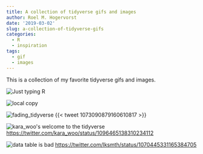 ```yaml
---
title: A collection of tidyverse gifs and images
author: Roel M. Hogervorst
date: '2019-03-02'
slug: a-collection-of-tidyverse-gifs
categories:
  - R
  - inspiration
tags:
  - gif
  - images
---
```


This is a collection of my favorite tidyverse gifs and images.

![Just typing R](https://media1.tenor.com/images/cb27704982766b4f02691ea975d9a259/tenor.gif?itemid=11365139) 

![local copy](/images/typing_r.gif)


![fading_tidyverse](/images/fading_tidyverse.jpg)
{{< tweet 1073090879160610817 >}}



![kara_woo's welcome to the tidyverse ](/images/welcome_tidyverse.jpg)
<https://twitter.com/kara_woo/status/1096465138310234112>


![data table is bad](/images/data_table_bad.jpg)
<https://twitter.com/lksmth/status/1070445331165384705>







